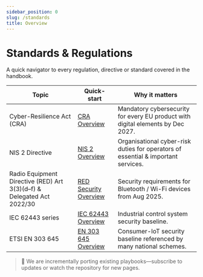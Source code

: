 ```yaml
---
sidebar_position: 0
slug: /standards
title: Overview
---
```


# Standards & Regulations

A quick navigator to every regulation, directive or standard covered in the handbook.

| Topic | Quick-start | Why it matters |
|-------|------------|---------------|
| Cyber-Resilience Act (CRA) | [CRA Overview](./cra-overview.md) | Mandatory cybersecurity for every EU product with digital elements by Dec 2027. |
| NIS 2 Directive | [NIS 2 Overview](./nis2-overview.md) | Organisational cyber-risk duties for operators of essential & important services. |
| Radio Equipment Directive (RED) Art 3(3)(d–f) & Delegated Act 2022/30 | [RED Security Overview](./red-overview.md) | Security requirements for Bluetooth / Wi-Fi devices from Aug 2025. |
| IEC 62443 series | [IEC 62443 Overview](./iec62443-overview.md) | Industrial control system security baseline. |
| ETSI EN 303 645 | [EN 303 645 Overview](./en303645-overview.md) | Consumer-IoT security baseline referenced by many national schemes. |

> 🚧 We are incrementally porting existing playbooks—subscribe to updates or watch the repository for new pages. 